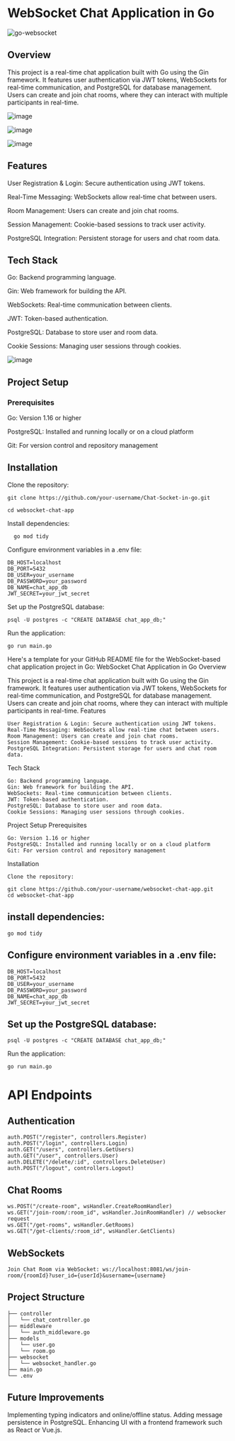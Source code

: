 # WebSocket Chat Application in Go
![go-websocket](https://github.com/user-attachments/assets/15c735d2-83e7-4f1a-b32c-3c097071418d)
## Overview

This project is a real-time chat application built with Go using the Gin framework. It features user authentication via JWT tokens, WebSockets for real-time communication, and PostgreSQL for database management. Users can create and join chat rooms, where they can interact with multiple participants in real-time.

![image](https://github.com/user-attachments/assets/e43736ed-f5f6-4402-a163-ce4f9d91bc19)

![image](https://github.com/user-attachments/assets/71b23058-3612-4332-bb2a-7e48d6995c0f)

![image](https://github.com/user-attachments/assets/7f315ce3-a58a-435f-862c-bc8027d84ad8)

## Features

  User Registration & Login: Secure authentication using JWT tokens.
  
  Real-Time Messaging: WebSockets allow real-time chat between users.
  
  Room Management: Users can create and join chat rooms.
  
  Session Management: Cookie-based sessions to track user activity.
  
  PostgreSQL Integration: Persistent storage for users and chat room data.
    

## Tech Stack

  Go: Backend programming language.
  
  Gin: Web framework for building the API.
  
  WebSockets: Real-time communication between clients.

  JWT: Token-based authentication.
  
  PostgreSQL: Database to store user and room data.
  
  Cookie Sessions: Managing user sessions through cookies.

  ![image](https://github.com/user-attachments/assets/477f28d0-609e-434a-b6db-6e0d5a70dd86)


## Project Setup
### Prerequisites

  Go: Version 1.16 or higher
  
  PostgreSQL: Installed and running locally or on a cloud platform
  
  Git: For version control and repository management
    

## Installation

  Clone the repository:
    
    git clone https://github.com/your-username/Chat-Socket-in-go.git
    
    cd websocket-chat-app

  Install dependencies:
   
      go mod tidy

  Configure environment variables in a .env file:

    DB_HOST=localhost
    DB_PORT=5432
    DB_USER=your_username
    DB_PASSWORD=your_password
    DB_NAME=chat_app_db
    JWT_SECRET=your_jwt_secret

  Set up the PostgreSQL database:

    psql -U postgres -c "CREATE DATABASE chat_app_db;"

  Run the application:

    go run main.go

  Here's a template for your GitHub README file for the WebSocket-based chat application project in Go:
WebSocket Chat Application in Go
Overview

This project is a real-time chat application built with Go using the Gin framework. It features user authentication via JWT tokens, WebSockets for real-time communication, and PostgreSQL for database management. Users can create and join chat rooms, where they can interact with multiple participants in real-time.
Features

    User Registration & Login: Secure authentication using JWT tokens.
    Real-Time Messaging: WebSockets allow real-time chat between users.
    Room Management: Users can create and join chat rooms.
    Session Management: Cookie-based sessions to track user activity.
    PostgreSQL Integration: Persistent storage for users and chat room data.

Tech Stack

    Go: Backend programming language.
    Gin: Web framework for building the API.
    WebSockets: Real-time communication between clients.
    JWT: Token-based authentication.
    PostgreSQL: Database to store user and room data.
    Cookie Sessions: Managing user sessions through cookies.

Project Setup
Prerequisites

    Go: Version 1.16 or higher
    PostgreSQL: Installed and running locally or on a cloud platform
    Git: For version control and repository management

Installation

    Clone the repository:

    git clone https://github.com/your-username/websocket-chat-app.git
    cd websocket-chat-app

## install dependencies:

    go mod tidy

## Configure environment variables in a .env file:

    DB_HOST=localhost
    DB_PORT=5432
    DB_USER=your_username
    DB_PASSWORD=your_password
    DB_NAME=chat_app_db
    JWT_SECRET=your_jwt_secret

## Set up the PostgreSQL database:


    psql -U postgres -c "CREATE DATABASE chat_app_db;"

Run the application:


    go run main.go

# API Endpoints
## Authentication

    auth.POST("/register", controllers.Register)
  	auth.POST("/login", controllers.Login)
  	auth.GET("/users", controllers.GetUsers)          
  	auth.GET("/user", controllers.User)               
  	auth.DELETE("/delete/:id", controllers.DeleteUser)
  	auth.POST("/logout", controllers.Logout)

## Chat Rooms

    ws.POST("/create-room", wsHandler.CreateRoomHandler)
  	ws.GET("/join-room/:room_id", wsHandler.JoinRoomHandler) // websocker request
  	ws.GET("/get-rooms", wsHandler.GetRooms)
  	ws.GET("/get-clients/:room_id", wsHandler.GetClients)

## WebSockets

    Join Chat Room via WebSocket: ws://localhost:8081/ws/join-room/{roomId}?user_id={userId}&username={username}

## Project Structure

    ├── controller
    │   └── chat_controller.go
    ├── middleware
    │   └── auth_middleware.go
    ├── models
    │   └── user.go
    │   └── room.go
    ├── websocket
    │   └── websocket_handler.go
    ├── main.go
    └── .env

## Future Improvements

  Implementing typing indicators and online/offline status.
  Adding message persistence in PostgreSQL.
  Enhancing UI with a frontend framework such as React or Vue.js.
    
